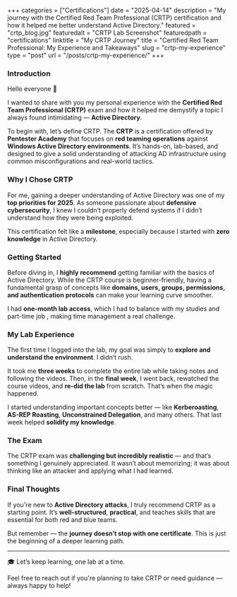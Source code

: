 +++
categories = ["Certifications"]
date = "2025-04-14"
description = "My journey with the Certified Red Team Professional (CRTP) certification and how it helped me better understand Active Directory."
featured = "crtp_blog.jpg"
featuredalt = "CRTP Lab Screenshot"
featuredpath = "certifications"
linktitle = "My CRTP Journey"
title = "Certified Red Team Professional: My Experience and Takeaways"
slug = "crtp-my-experience"
type = "post"
url = "/posts/crtp-my-experience/"
+++

### Introduction

Hello everyone 👋

I wanted to share with you my personal experience with the **Certified Red Team Professional (CRTP)** exam and how it helped me demystify a topic I always found intimidating — **Active Directory**.

To begin with, let’s define CRTP. The **CRTP** is a certification offered by **Pentester Academy** that focuses on **red teaming operations** against **Windows Active Directory environments**. It’s hands-on, lab-based, and designed to give a solid understanding of attacking AD infrastructure using common misconfigurations and real-world tactics.

### Why I Chose CRTP

For me, gaining a deeper understanding of Active Directory was one of my **top priorities for 2025**. As someone passionate about **defensive cybersecurity**, I knew I couldn’t properly defend systems if I didn’t understand how they were being exploited.

This certification felt like a **milestone**, especially because I started with **zero knowledge** in Active Directory. 

### Getting Started

Before diving in, I **highly recommend** getting familiar with the basics of Active Directory. While the CRTP course is beginner-friendly, having a fundamental grasp of concepts like **domains, users, groups, permissions, and authentication protocols** can make your learning curve smoother.

I had **one-month lab access**, which I had to balance with my studies and part-time job , making time management a real challenge.

### My Lab Experience

The first time I logged into the lab, my goal was simply to **explore and understand the environment**. I didn’t rush.

It took me **three weeks** to complete the entire lab while taking notes and following the videos. Then, in the **final week**, I went back, rewatched the course videos, and **re-did the lab** from scratch. That’s when the magic happened.

I started understanding important concepts better — like **Kerberoasting**, **AS-REP Roasting**, **Unconstrained Delegation**, and many others. That last week helped **solidify my knowledge**.

### The Exam

The CRTP exam was **challenging but incredibly realistic** — and that’s something I genuinely appreciated. It wasn’t about memorizing; it was about thinking like an attacker and applying what I had learned.

### Final Thoughts

If you're new to **Active Directory attacks**, I truly recommend CRTP as a starting point. It’s **well-structured**, **practical**, and teaches skills that are essential for both red and blue teams.

But remember — the **journey doesn’t stop with one certificate**. This is just the beginning of a deeper learning path.

---

🎓 Let’s keep learning, one lab at a time.

Feel free to reach out if you're planning to take CRTP or need guidance — always happy to help!

